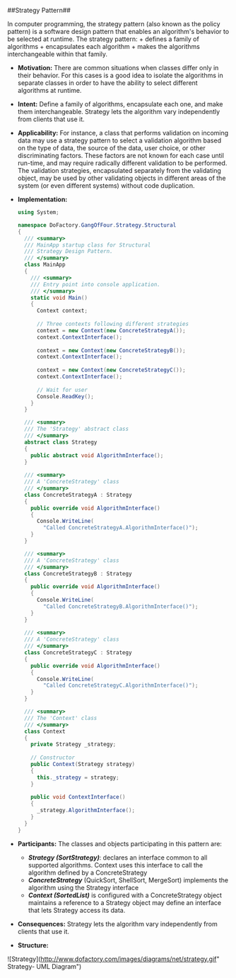 ##Strategy Pattern##

In computer programming, the strategy pattern (also known as the policy pattern) is a software design pattern that enables an algorithm's behavior to be selected at runtime. 
The strategy pattern:
	+ defines a family of algorithms
	+ encapsulates each algorithm
	+ makes the algorithms interchangeable within that family.

* **Motivation:**
There are common situations when classes differ only in their behavior. For this cases is a good idea to isolate the algorithms in separate classes in order to have the ability to select different algorithms at runtime. 

* **Intent:**
Define a family of algorithms, encapsulate each one, and make them interchangeable. Strategy lets the algorithm vary independently from clients that use it.

* **Applicability:**
For instance, a class that performs validation on incoming data may use a strategy pattern to select a validation algorithm based on the type of data, the source of the data, user choice, or other discriminating factors. These factors are not known for each case until run-time, and may require radically different validation to be performed. The validation strategies, encapsulated separately from the validating object, may be used by other validating objects in different areas of the system (or even different systems) without code duplication.

* **Implementation:**
 
	~~~c#
	using System;
 
	namespace DoFactory.GangOfFour.Strategy.Structural
	{
	  /// <summary>
	  /// MainApp startup class for Structural
	  /// Strategy Design Pattern.
	  /// </summary>
	  class MainApp
	  {
	    /// <summary>
	    /// Entry point into console application.
	    /// </summary>
	    static void Main()
	    {
	      Context context;
	 
	      // Three contexts following different strategies
	      context = new Context(new ConcreteStrategyA());
	      context.ContextInterface();
	 
	      context = new Context(new ConcreteStrategyB());
	      context.ContextInterface();
	 
	      context = new Context(new ConcreteStrategyC());
	      context.ContextInterface();
	 
	      // Wait for user
	      Console.ReadKey();
	    }
	  }
 
	  /// <summary>
	  /// The 'Strategy' abstract class
	  /// </summary>
	  abstract class Strategy
	  {
	    public abstract void AlgorithmInterface();
	  }
	 
	  /// <summary>
	  /// A 'ConcreteStrategy' class
	  /// </summary>
	  class ConcreteStrategyA : Strategy
	  {
	    public override void AlgorithmInterface()
	    {
	      Console.WriteLine(
	        "Called ConcreteStrategyA.AlgorithmInterface()");
	    }
	  }
 
	  /// <summary>
	  /// A 'ConcreteStrategy' class
	  /// </summary>
	  class ConcreteStrategyB : Strategy
	  {
	    public override void AlgorithmInterface()
	    {
	      Console.WriteLine(
	        "Called ConcreteStrategyB.AlgorithmInterface()");
	    }
	  }
	 
	  /// <summary>
	  /// A 'ConcreteStrategy' class
	  /// </summary>
	  class ConcreteStrategyC : Strategy
	  {
	    public override void AlgorithmInterface()
	    {
	      Console.WriteLine(
	        "Called ConcreteStrategyC.AlgorithmInterface()");
	    }
	  }
 
	  /// <summary>
	  /// The 'Context' class
	  /// </summary>
	  class Context
	  {
	    private Strategy _strategy;
	 
	    // Constructor
	    public Context(Strategy strategy)
	    {
	      this._strategy = strategy;
	    }
	 
	    public void ContextInterface()
	    {
	      _strategy.AlgorithmInterface();
	    }
	  }
	}
	~~~

* **Participants:**
 The classes and objects participating in this pattern are:
	 + ***Strategy  (SortStrategy)***: declares an interface common to all supported algorithms. Context uses this interface to call the algorithm defined by a ConcreteStrategy
	 + ***ConcreteStrategy***  (QuickSort, ShellSort, MergeSort) implements the algorithm using the Strategy interface 
	 + ***Context  (SortedList)*** is configured with a ConcreteStrategy object
maintains a reference to a Strategy object
may define an interface that lets Strategy access its data.

* **Consequences:**
Strategy lets the algorithm vary independently from clients that use it.


* **Structure:**

![Strategy](http://www.dofactory.com/images/diagrams/net/strategy.gif" Strategy- UML Diagram")
